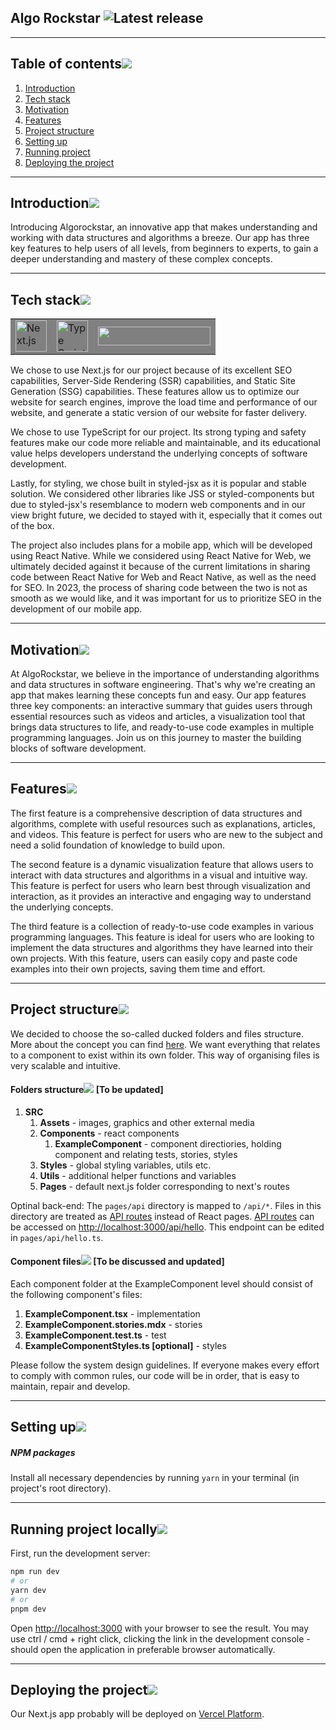 ## Algo Rockstar ![Latest release](https://badgen.net/badge/Release%20Date/January%202022/blue)

---

## Table of contents[![](./docs/img/pin.svg)](#table-of-contents)
1. [Introduction](#introduction)
1. [Tech stack](#tech-stack)
1. [Motivation](#motivation)
1. [Features](#features)
1. [Project structure](#project-structure)
1. [Setting up](#setting-up)
1. [Running project](#running-project)
4. [Deploying the project](#deploying)

---

## Introduction[![](./docs/img/pin.svg)](#introduction)

Introducing Algorockstar, an innovative app that makes understanding and working with data structures and algorithms a breeze. Our app has three key features to help users of all levels, from beginners to experts, to gain a deeper understanding and mastery of these complex concepts.
  
---

## Tech stack[![](./docs/img/pin.svg)](#tech-stack)
<table class="no-border">
  <tr>
    <td style="background-color: grey"><a href="https://nextjs.org/docs/getting-started"><img height="50px" src="https://upload.wikimedia.org/wikipedia/commons/thumb/8/8e/Nextjs-logo.svg/1200px-Nextjs-logo.svg.png" alt="Next.js"/></a></td>
    <td style="background-color: grey"><a href="https://en.wikipedia.org/wiki/TypeScript"><img height="50px" src="https://upload.wikimedia.org/wikipedia/commons/thumb/f/f5/Typescript.svg/1280px-Typescript.svg.png" alt="Type Script"/></a></td>
    <td style="background: grey"><a href="https://react-bootstrap.github.io/"><img src="https://encrypted-tbn0.gstatic.com/images?q=tbn:ANd9GcQAJBL2IlYkGo2WwsaKQtyHWqVbHTy9bKECaVkrc4hiGQ&s" height="30px" width="180px" atl="React bootstrap"/></a></td>
  </tr>
</table>
We chose to use Next.js for our project because of its excellent SEO capabilities, Server-Side Rendering (SSR) capabilities, and Static Site Generation (SSG) capabilities. These features allow us to optimize our website for search engines, improve the load time and performance of our website, and generate a static version of our website for faster delivery.

We chose to use TypeScript for our project. Its strong typing and safety features make our code more reliable and maintainable, and its educational value helps developers understand the underlying concepts of software development.

Lastly, for styling, we chose built in styled-jsx as it is popular and stable solution. We considered other libraries like JSS or styled-components but due to styled-jsx's resemblance to modern web components and in our view bright future, we decided to stayed with it, especially that it comes out of the box.

The project also includes plans for a mobile app, which will be developed using React Native. While we considered using React Native for Web, we ultimately decided against it because of the current limitations in sharing code between React Native for Web and React Native, as well as the need for SEO. In 2023, the process of sharing code between the two is not as smooth as we would like, and it was important for us to prioritize SEO in the development of our mobile app.

---

## Motivation[![](./docs/img/pin.svg)](#motivation)

At AlgoRockstar, we believe in the importance of understanding algorithms and data structures in software engineering. That's why we're creating an app that makes learning these concepts fun and easy. Our app features three key components: an interactive summary that guides users through essential resources such as videos and articles, a visualization tool that brings data structures to life, and ready-to-use code examples in multiple programming languages. Join us on this journey to master the building blocks of software development.

---
## Features[![](./docs/img/pin.svg)](#features)
The first feature is a comprehensive description of data structures and algorithms, complete with useful resources such as explanations, articles, and videos. This feature is perfect for users who are new to the subject and need a solid foundation of knowledge to build upon.

The second feature is a dynamic visualization feature that allows users to interact with data structures and algorithms in a visual and intuitive way. This feature is perfect for users who learn best through visualization and interaction, as it provides an interactive and engaging way to understand the underlying concepts.

The third feature is a collection of ready-to-use code examples in various programming languages. This feature is ideal for users who are looking to implement the data structures and algorithms they have learned into their own projects. With this feature, users can easily copy and paste code examples into their own projects, saving them time and effort.

---

## Project structure[![](./docs/img/pin.svg)](#project-structure)
We decided to choose the so-called ducked folders and files structure. More about the concept you can find [here](https://medium.com/building-crowdriff/react-redux-file-architecture-ducks-it-up-6b32eaaba341). We want everything that relates to a component to exist within its own folder. This way of organising files is very scalable and intuitive.
#### Folders structure[![](./docs/img/pin.svg)](#folders-structure) [To be updated]
1. **SRC**
   1. **Assets** - images, graphics and other external media
   2. **Components** - react components
      1. **ExampleComponent** - component directiories, holding component and relating tests, stories, styles
   3. **Styles** - global styling variables, utils etc.
   4. **Utils** - additional helper functions and variables
   5. **Pages** - default next.js folder corresponding to next's routes

Optinal back-end:
The `pages/api` directory is mapped to `/api/*`. Files in this directory are treated as [API routes](https://nextjs.org/docs/api-routes/introduction) instead of React pages.
[API routes](https://nextjs.org/docs/api-routes/introduction) can be accessed on [http://localhost:3000/api/hello](http://localhost:3000/api/hello). This endpoint can be edited in `pages/api/hello.ts`.

#### Component files[![](./docs/img/pin.svg)](#component-files) [To be discussed and updated]
Each component folder at the ExampleComponent level should consist of the following component's files:
1. **ExampleComponent.tsx** - implementation
2. **ExampleComponent.stories.mdx** - stories
3. **ExampleComponent.test.ts** - test
4. **ExampleComponentStyles.ts [optional]** - styles

Please follow the system design guidelines. If everyone makes every effort to comply with common rules, our code will be in order, that is easy to maintain, repair and develop.

---
## Setting up[![](./docs/img/pin.svg)](#setting-up)


##### NPM packages
Install all necessary dependencies by running
`
yarn
`
in your terminal (in project's root directory).

---
## Running project locally[![](./docs/img/pin.svg)](#running-project)


First, run the development server:

```bash
npm run dev
# or
yarn dev
# or
pnpm dev
```

Open [http://localhost:3000](http://localhost:3000) with your browser to see the result. You may use ctrl / cmd + right click, clicking the link in the development console - should open the application in preferable browser automatically.

---
## Deploying the project[![](./docs/img/pin.svg)](#deploying)

Our Next.js app probably will be deployed on [Vercel Platform](https://vercel.com/new?utm_medium=default-template&filter=next.js&utm_source=create-next-app&utm_campaign=create-next-app-readme).

